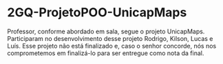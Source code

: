# 2GQ-ProjetoPOO-UnicapMaps
​Professor, conforme abordado em sala, segue o projeto UnicapMaps. Participaram no desenvolvimento desse projeto Rodrigo, Kilson, Lucas e Luís. Esse projeto não está finalizado e, caso o senhor concorde, nós nos comprometemos em finalizá-lo para ser entregue como nota da final.
